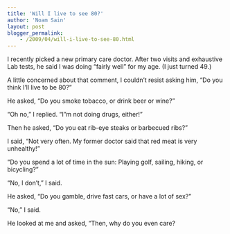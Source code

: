 ```yaml
---
title: 'Will I live to see 80?'
author: 'Noam Sain'
layout: post
blogger_permalink:
    - /2009/04/will-i-live-to-see-80.html
---
```


I recently picked a new primary care doctor. After two visits and exhaustive Lab tests, he said I was doing “fairly well” for my age. (I just turned 49.)

A little concerned about that comment, I couldn’t resist asking him, “Do you think I’ll live to be 80?”

He asked, “Do you smoke tobacco, or drink beer or wine?”

“Oh no,” I replied. “I”m not doing drugs, either!”

Then he asked, “Do you eat rib-eye steaks or barbecued ribs?”

I said, “Not very often. My former doctor said that red meat is very unhealthy!”

“Do you spend a lot of time in the sun: Playing golf, sailing, hiking, or bicycling?”

“No, I don’t,” I said.

He asked, “Do you gamble, drive fast cars, or have a lot of sex?”

“No,” I said.

He looked at me and asked, “Then, why do you even care?